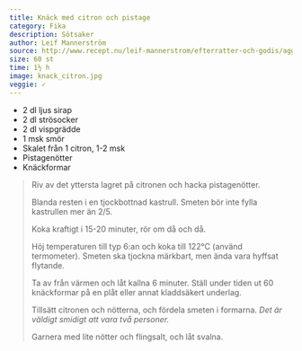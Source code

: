 ```yaml
---
title: Knäck med citron och pistage
category: Fika
description: Sötsaker
author: Leif Mannerström
source: http://www.recept.nu/leif-mannerstrom/efterratter-och-godis/agg-och-mejeri/citrondoftande-knack-med-pistagenotter/
size: 60 st
time: 1½ h
image: knack_citron.jpg
veggie: ✓
---
```


- 2 dl ljus sirap
- 2 dl strösocker
- 2 dl vispgrädde
- 1 msk smör
- Skalet från 1 citron, 1-2 msk
- Pistagenötter
- Knäckformar

> Riv av det yttersta lagret på citronen och hacka pistagenötter.
> 
> Blanda resten i en tjockbottnad kastrull. Smeten bör inte fylla kastrullen mer än 2/5.
> 
> Koka kraftigt i 15-20 minuter, rör om då och då.
> 
> Höj temperaturen till typ 6:an och koka till 122°C (använd termometer). Smeten ska tjockna märkbart, men ända vara hyffsat flytande.
> 
> Ta av från värmen och låt kallna 6 minuter. Ställ under tiden ut 60 knäckformar på en plåt eller annat kladdsäkert underlag.
> 
> Tillsätt citronen och nötterna, och fördela smeten i formarna. _Det är väldigt smidigt att vara två personer._
> 
> Garnera med lite nötter och flingsalt, och låt svalna.
